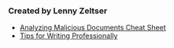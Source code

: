 
### Created by Lenny Zeltser

- [Analyzing Malicious Documents Cheat Sheet](https://zeltser.com/media/docs/analyzing-malicious-document-files.docx)
- [Tips for Writing Professionally](https://zeltser.com/media/docs/writing-tips-for-it-professionals.docx)
